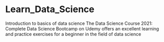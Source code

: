 # Learn_Data_Science
Introduction to basics of data science 
The Data Science Course 2021: Complete Data Science Bootcamp on Udemy offers an excellent learning and practice exercises for a beginner in the field of data science 
